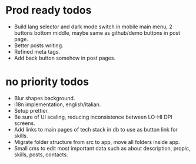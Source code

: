 # Prod ready todos
- Build lang selector and dark mode switch in mobile main menu, 2 buttons bottom middle, maybe same as github/demo buttons in post page.
- Better posts writing.
- Refined meta tags.
- Add back button somehow in post pages.

# no priority todos
- Blur shapes background.
- i18n implementation, english/italian.
- Setup prettier.
- Be sure of UI scaling, reducing inconsistence between LO-HI DPI screens.
- Add links to main pages of tech stack in db to use as button link for skills.
- Migrate folder structure from src to app, move all folders inside app.
- Small cms to edit most important data such as about description, propic, skills, posts, contacts.